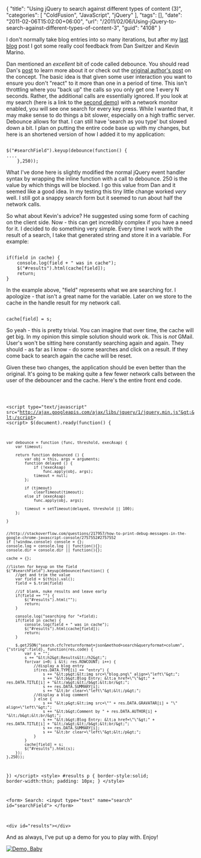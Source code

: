 {
	"title": "Using jQuery to search against different types of content (3)",
	"categories": [
		"ColdFusion",
		"JavaScript",
		"jQuery"
	],
	"tags": [],
	"date": "2011-02-06T15:02:00+06:00",
	"url": "/2011/02/06/Using-jQuery-to-search-against-different-types-of-content-3",
	"guid": "4108"
}

I don't normally take blog entries into so many iterations, but after my <a href="http://www.raymondcamden.com/index.cfm/2011/2/3/Using-jQuery-to-search-against-different-types-of-content-2">last blog</a> post I got some really cool feedback from Dan Switzer and Kevin Marino. 

<p/>

Dan mentioned an <i>excellent</i> bit of code called debounce. You should read Dan's <a href="http://blog.pengoworks.com/index.cfm/2009/3/24/Managing-JavaScript-eventsfunctions-using-debouncing">post</a> to learn more about it or check out the <a href="http://unscriptable.com/index.php/2009/03/20/debouncing-javascript-methods/">original author's post</a> on the concept. The basic idea is that given some user interaction you want to ensure you don't "react" to it more than one in a period of time. This isn't throttling where you "back up" the calls so you only get one 1 every N seconds. Rather, the additional calls are essentially ignored. If you look at my search (here is a link to the <a href="http://www.coldfusionjedi.com/demos/feb32011/test.cfm">second demo</a>) with a network monitor enabled, you will see one search for every key press. While I wanted that, it may make sense to do things a bit slower, especially on a high traffic server. Debounce allows for that. I can still have 'search as you type' but slowed down a bit. I plan on putting the entire code base up with my changes, but here is an shortened version of how I added it to my application:

<p/>
<!--more-->
<code>
$("#searchField").keyup(debounce(function() {
....
	},250));
</code>

<p/>

What I've done here is slightly modified the normal jQuery event handler syntax by wrapping the inline function with a call to debounce. 250 is the value by which things will be blocked. I go this value from Dan and it seemed like a good idea. In my testing this tiny little change worked <i>very</i> well. I still got a snappy search form but it seemed to run about half the network calls. 

<p/>

So what about Kevin's advice? He suggested using some form of caching on the client side. Now - this can get incredibly complex if you have a need for it. I decided to do something very simple. Every time I work with the result of a search, I take that generated string and store it in a variable. For example:

<p/>

<code>
if(field in cache) {
	console.log(field + " was in cache");
	$("#results").html(cache[field]);
	return;
}
</code>

<p>

In the example above, "field" represents what we are searching for. I apologize - that isn't a great name for the variable. Later on we store to the cache in the handle result for my network call.

<p/>

<code>
cache[field] = s;
</code>

<p/>

So yeah - this is pretty trivial. You can imagine that over time, the cache will get big. In my opinion this simple solution should work ok. This is <i>not</i> GMail. User's won't be sitting here constantly searching again and again. They should - as far as I know - do some searches and click on a result. If they come back to search again the cache will be reset. 

<p/>

Given these two changes, the application should be even better than the original. It's going to be making quite a few fewer network calls between the user of the debouncer and the cache. Here's the entire front end code.

<p/>

<code>

&lt;script type="text/javascript" src="http://ajax.googleapis.com/ajax/libs/jquery/1/jquery.min.js"&gt;&lt;/script&gt;
&lt;script&gt;
$(document).ready(function() {

	var debounce = function (func, threshold, execAsap) {
	    var timeout;
	 
	    return function debounced () {
	        var obj = this, args = arguments;
	        function delayed () {
	            if (!execAsap)
	                func.apply(obj, args);
	            timeout = null; 
	        };
	 
	        if (timeout)
	            clearTimeout(timeout);
	        else if (execAsap)
	            func.apply(obj, args);
	 
	        timeout = setTimeout(delayed, threshold || 100); 
	    };
	 
	}


	//http://stackoverflow.com/questions/217957/how-to-print-debug-messages-in-the-google-chrome-javascript-console/2757552#2757552
	if (!window.console) console = {};
	console.log = console.log || function(){};
	console.dir = console.dir || function(){};
	
	cache = {};

	//listen for keyup on the field
	$("#searchField").keyup(debounce(function() {
		//get and trim the value
		var field = $(this).val();
		field = $.trim(field)

		//if blank, nuke results and leave early
		if(field == "") {
			$("#results").html("");
			return;
		}
		
		console.log("searching for "+field);
		if(field in cache) {
			console.log(field + " was in cache");
			$("#results").html(cache[field]);
			return;
		}
		
		$.getJSON("search.cfc?returnformat=json&method=search&queryformat=column", {"string":field}, function(res,code) {
			var s = "";
			s += "&lt;h2&gt;Results&lt;/h2&gt;";
			for(var i=0; i &lt; res.ROWCOUNT; i++) {
				//display a blog entry
				if(res.DATA.TYPE[i] == "entry") {
					s += "&lt;p&gt;&lt;img src=\"blog.png\" align=\"left\"&gt;";
					s += "&lt;b&gt;Blog Entry: &lt;a href=\"\"&gt;" + res.DATA.TITLE[i] + "&lt;/a&gt;&lt;/b&gt;&lt;br/&gt;";
					s += res.DATA.SUMMARY[i];
					s += "&lt;br clear=\"left\"&gt;&lt;/p&gt;";
				//display a blog comment
				} else {
					s += "&lt;p&gt;&lt;img src=\"" + res.DATA.GRAVATAR[i] + "\" align=\"left\"&gt;";
					s += "&lt;b&gt;Comment by " + res.DATA.AUTHOR[i] + "&lt;/b&gt;&lt;br/&gt;";
					s += "&lt;b&gt;Blog Entry: &lt;a href=\"\"&gt;" + res.DATA.TITLE[i] + "&lt;/a&gt;&lt;/b&gt;&lt;br/&gt;";
					s += res.DATA.SUMMARY[i];
					s += "&lt;br clear=\"left\"&gt;&lt;/p&gt;";
				}
			}
			cache[field] = s;
			$("#results").html(s);
		});
	},250));
})
&lt;/script&gt;
&lt;style&gt;
#results p {
	border-style:solid;
	border-width:thin;
	padding: 10px;
}
&lt;/style&gt;

&lt;form&gt;
Search: &lt;input type="text" name="search" id="searchField"&gt;
&lt;/form&gt;

&lt;div id="results"&gt;&lt;/div&gt;
</code>

<p/>

And as always, I've put up a demo for you to play with. Enjoy!

<p/>


<a href="http://www.coldfusionjedi.com/demos/feb62011/test.cfm"><img src="https://static.raymondcamden.com/images/cfjedi/icon_128.png" title="Demo, Baby" border="0"></a>